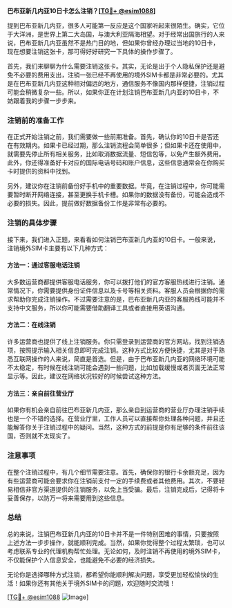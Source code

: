 **巴布亚新几内亚10日卡怎么注销？[[TG💪+ @esim1088](https://t.me/s/esim1088)]**

提到巴布亚新几内亚，很多人可能第一反应是这个国家听起来很陌生。确实，它位于大洋洲，是世界上第二大岛国，与澳大利亚隔海相望。对于经常出国旅行的人来说，巴布亚新几内亚虽然不是热门目的地，但如果你曾经办理过当地的10日卡，现在想要注销这张卡，那可得好好研究一下具体的操作步骤了。

首先，我们来聊聊为什么需要注销这张卡。其实，无论是出于个人隐私保护还是避免不必要的费用支出，注销一张已经不再使用的境外SIM卡都是非常必要的。尤其是在巴布亚新几内亚这种相对偏远的地方，通信服务不像国内那样便捷，注销过程可能会稍微复杂一些。所以，如果你正在计划注销巴布亚新几内亚的10日卡，不妨跟着我的步骤一步步来。

### 注销前的准备工作

在正式开始注销之前，我们需要做一些前期准备。首先，确认你的10日卡是否还在有效期内。如果卡已经过期，那么注销流程会简单很多；但如果卡还在使用中，就需要先停止所有相关服务，比如取消数据流量、短信包等，以免产生额外费用。此外，你还得准备好卡对应的国际电话号码和账户信息，这些信息通常会在你购买卡时提供的资料中找到。

另外，建议你在注销前备份好手机中的重要数据。毕竟，在注销过程中，你可能需要暂时断开网络连接，甚至更换手机卡槽。如果你的数据没有备份，可能会造成不必要的损失。因此，提前做好数据备份工作是非常有必要的。

### 注销的具体步骤

接下来，我们进入正题，来看看如何注销巴布亚新几内亚的10日卡。一般来说，注销境外SIM卡主要有以下几种方式：

#### 方法一：通过客服电话注销

大多数运营商都提供客服电话服务，你可以拨打他们的官方客服热线进行注销。通常情况下，你需要提供身份证件信息以及卡号等相关资料。客服人员会根据你的需求帮助你完成注销操作。不过需要注意的是，巴布亚新几内亚的客服热线可能并不支持中文服务，所以你可能需要借助翻译工具或者直接用英语沟通。

#### 方法二：在线注销

许多运营商也提供了线上注销服务。你只需登录到运营商的官方网站，找到注销选项，按照提示输入相关信息即可完成注销。这种方式比较方便快捷，尤其是对于熟悉互联网操作的人来说，简直是首选。但是，由于巴布亚新几内亚的网络环境可能不太稳定，有时候在线注销可能会遇到一些问题，比如加载缓慢或者页面无法正常显示等。因此，建议在网络状况较好的时候尝试这种方法。

#### 方法三：亲自前往营业厅

如果你有机会亲自前往巴布亚新几内亚，那么亲自到运营商的营业厅办理注销手续也是一个不错的选择。在营业厅里，工作人员可以直接帮你处理各种问题，并且还能解答你关于注销过程中的疑问。当然，这种方式的前提是你有足够的条件前往该国，否则就不太现实了。

### 注意事项

在整个注销过程中，有几个细节需要注意。首先，确保你的银行卡余额充足，因为有些运营商可能会要求你在注销前支付一定的手续费或者其他费用。其次，不要轻易相信非官方渠道提供的注销服务，以免上当受骗。最后，注销完成后，记得将卡妥善保存，以防万一将来需要用到这些信息。

### 总结

总的来说，注销巴布亚新几内亚的10日卡并不是一件特别困难的事情，只要按照上述方法一步步操作，就能顺利完成。当然，如果你觉得整个过程太繁琐，也可以考虑联系专业的代理机构帮忙处理。无论如何，及时注销不再使用的境外SIM卡，不仅能保护个人信息安全，也能避免不必要的经济损失。

无论你是选择哪种方式注销，都希望你能顺利解决问题，享受更加轻松愉快的生活！如果你还有其他关于境外SIM卡的问题，欢迎随时交流哦！

[[TG💪+ @esim1088](https://t.me/s/esim1088) ![Image](https://i.postimg.cc/4NQfJmqS/Snipaste-2025-05-13-00-14-12.png)]